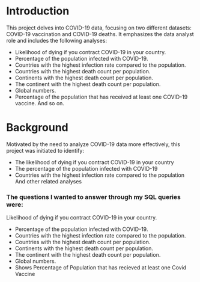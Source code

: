 # Introduction 
This project delves into COVID-19 data, focusing on two different datasets: COVID-19 vaccination and COVID-19 deaths. It emphasizes the data analyst role and includes the following analyses:

- Likelihood of dying if you contract COVID-19 in your country.
- Percentage of the population infected with COVID-19.
- Countries with the highest infection rate compared to the population.
- Countries with the highest death count per population.
- Continents with the highest death count per population.
- The continent with the highest death count per population.
- Global numbers.
- Percentage of the population that has received at least one COVID-19 vaccine.
And so on.

# Background
Motivated by the need to analyze COVID-19 data more effectively, this project was initiated to identify:
- The likelihood of dying if you contract COVID-19 in your country
- The percentage of the population infected with COVID-19
- Countries with the highest infection rate compared to the population
And other related analyses


### The questions I wanted to answer through my SQL queries were:
 Likelihood of dying if you contract COVID-19 in your country.
- Percentage of the population infected with COVID-19.
- Countries with the highest infection rate compared to the population.
- Countries with the highest death count per population.
- Continents with the highest death count per population.
- The continent with the highest death count per population.
- Global numbers.
- Shows Percentage of Population that has recieved at least one Covid Vaccine
